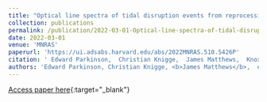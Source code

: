 ```yaml
---
title: "Optical line spectra of tidal disruption events from reprocessing in optically thick outflows"
collection: publications
permalink: /publication/2022-03-01-Optical-line-spectra-of-tidal-disruption-events-from-reprocessing-in-optically-thick-outflows
date: 2022-03-01
venue: 'MNRAS'
paperurl: 'https://ui.adsabs.harvard.edu/abs/2022MNRAS.510.5426P'
citation: ' Edward Parkinson,  Christian Knigge,  James Matthews,  Knox Long,  Nick Higginbottom,  Stuart Sim,  Samuel Mangham, &quot;Optical line spectra of tidal disruption events from reprocessing in optically thick outflows.&quot; MNRAS, 2022.'
authors: 'Edward Parkinson, Christian Knigge, <b>James Matthews</b>,  et al.'
---
```

[Access paper here](https://ui.adsabs.harvard.edu/abs/2022MNRAS.510.5426P){:target="_blank"}
